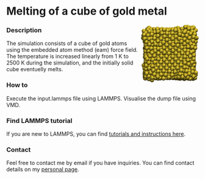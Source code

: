 # Melting of a cube of gold metal 

<img align="right" width="30%" src="gold-melting.png">

### Description

The simulation consists of a cube of gold atoms using the embedded atom method (eam) force field.
The temperature is increased linearly from 1 K to 2500 K
during the simulation, and the initially solid cube eventuelly melts. 

### How to

Execute the input.lammps file using LAMMPS. Visualise the dump file using VMD.

### Find LAMMPS tutorial

If you are new to LAMMPS, you can find [tutorials and instructions here](https://lammpstutorials.github.io/).

### Contact

Feel free to contact me by email if you have inquiries. You can find contact details on my [personal page](https://simongravelle.github.io/).

